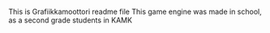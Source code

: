 This is Grafiikkamoottori readme file
This game engine was made in school, as a second grade students in KAMK
